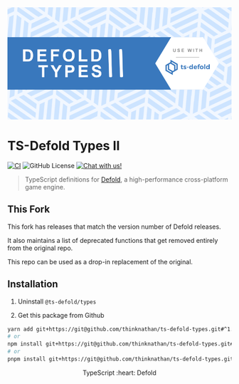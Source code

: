 <img src="_docs/defold-types.png" alt="Defold Types">

# TS-Defold Types II

[![CI](https://github.com/thinknathan/ts-defold-types/actions/workflows/ci.yml/badge.svg)](https://github.com/thinknathan/ts-defold-types/actions/workflows/ci.yml) ![GitHub License](https://img.shields.io/github/license/thinknathan/ts-defold-types) <a href="https://discord.gg/eukcq5m"><img alt="Chat with us!" src="https://img.shields.io/discord/766898804896038942.svg?colorB=7581dc&logo=discord&logoColor=white"></a>

> TypeScript definitions for [Defold](https://defold.com/), a high-performance cross-platform game engine.

## This Fork

This fork has releases that match the version number of Defold releases.

It also maintains a list of deprecated functions that get removed entirely from the original repo.

This repo can be used as a drop-in replacement of the original.

## Installation

1. Uninstall `@ts-defold/types`

2. Get this package from Github

```bash
yarn add git+https://git@github.com/thinknathan/ts-defold-types.git#^1.3.0 -D
# or
npm install git+https://git@github.com/thinknathan/ts-defold-types.git#^1.3.0 --save-dev
# or
pnpm install git+https://git@github.com/thinknathan/ts-defold-types.git -D
```

<p align="center" class="h4">
  TypeScript :heart: Defold
</p>
